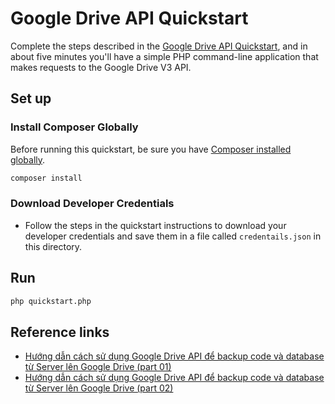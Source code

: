 # Google Drive API Quickstart

Complete the steps described in the [Google Drive API Quickstart](https://developers.google.com/drive/v3/web/quickstart/php), and in about five minutes you'll have a simple PHP command-line application that makes requests to the Google Drive V3 API.

## Set up

### Install Composer Globally

Before running this quickstart, be sure you have [Composer installed globally](https://getcomposer.org/doc/00-intro.md#globally).

```sh
composer install
```

### Download Developer Credentials
- Follow the steps in the quickstart instructions to download your developer
  credentials and save them in a file called `credentails.json` in this
  directory.

## Run

```sh
php quickstart.php
```

## Reference links
- [Hướng dẫn cách sử dụng Google Drive API để backup code và database từ Server lên Google Drive (part 01)](https://www.linkedin.com/pulse/h%C6%B0%E1%BB%9Bng-d%E1%BA%ABn-c%C3%A1ch-s%E1%BB%AD-d%E1%BB%A5ng-google-drive-api-%C4%91%E1%BB%83-backup-code-nguy%E1%BB%85n-duy/)
- [Hướng dẫn cách sử dụng Google Drive API để backup code và database từ Server lên Google Drive (part 02)](https://www.linkedin.com/pulse/h%C6%B0%E1%BB%9Bng-d%E1%BA%ABn-c%C3%A1ch-s%E1%BB%AD-d%E1%BB%A5ng-google-drive-api-%C4%91%E1%BB%83-backup-code-nguy%E1%BB%85n-duy-1c/)
